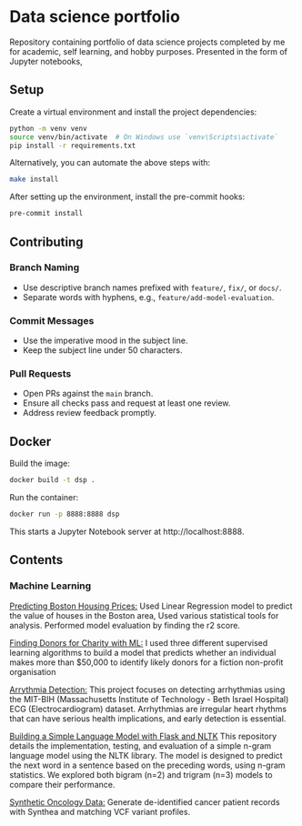 # Data science portfolio
Repository containing portfolio of data science projects completed by me for academic, self learning, and hobby purposes. Presented in the form of Jupyter notebooks,

## Setup

Create a virtual environment and install the project dependencies:

```bash
python -m venv venv
source venv/bin/activate  # On Windows use `venv\Scripts\activate`
pip install -r requirements.txt
```

Alternatively, you can automate the above steps with:

```bash
make install
```

After setting up the environment, install the pre-commit hooks:

```bash
pre-commit install
```

## Contributing

### Branch Naming
- Use descriptive branch names prefixed with `feature/`, `fix/`, or `docs/`.
- Separate words with hyphens, e.g., `feature/add-model-evaluation`.

### Commit Messages
- Use the imperative mood in the subject line.
- Keep the subject line under 50 characters.

### Pull Requests
- Open PRs against the `main` branch.
- Ensure all checks pass and request at least one review.
- Address review feedback promptly.

## Docker

Build the image:
```bash
docker build -t dsp .
```

Run the container:
```bash
docker run -p 8888:8888 dsp
```

This starts a Jupyter Notebook server at http://localhost:8888.

## Contents
### Machine Learning
  [Predicting Boston Housing Prices:](https://github.com/Dislevekanku/datascienceprojects/blob/703d428e1739dca4832ede708f5880a8aa27b6ff/boston_housing/Boston%20Housing%20price%20prediction.ipynb) Used Linear Regression model to predict the value of houses in the Boston area, Used various statistical tools for analysis. Performed model evaluation by finding the r2 score.

  [Finding Donors for Charity with ML:](https://github.com/Dislevekanku/datascienceprojects/blob/9a5832e9c4cadfbca3f4f50f81c82fc9f29f4d7d/CharityML/Charity%20ML.ipynb) I used three different supervised learning algorithms to build a model that predicts whether an individual makes more than $50,000 to identify likely donors for a fiction non-profit organisation

  [Arrythmia Detection:](https://github.com/Dislevekanku/Arrythmia_detection) This project focuses on detecting arrhythmias using the MIT-BIH (Massachusetts Institute of Technology - Beth Israel Hospital) ECG (Electrocardiogram) dataset. Arrhythmias are irregular heart rhythms that can have serious health implications, and early detection is essential.


  [Building a Simple Language Model with Flask and NLTK](https://github.com/Dislevekanku/datascienceprojects/tree/master/LLM_FLASK) This repository details the implementation, testing, and evaluation of a simple n-gram language model using the NLTK library. The model is designed to predict the next word in a sentence based on the preceding words, using n-gram statistics. We explored both bigram (n=2) and trigram (n=3) models to compare their performance.

  [Synthetic Oncology Data:](synthetic_oncology/README.md) Generate de-identified cancer patient records with Synthea and matching VCF variant profiles.
